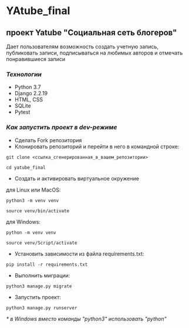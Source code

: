 # **YAtube_final**
## проект Yatube "Социальная сеть блогеров"

Дает пользователям возможность создать учетную запись, публиковать записи, подписываться на любимых авторов и отмечать понравившиеся записи

### _Технологии_
- Python 3.7
- Django 2.2.19
- HTML, CSS
- SQLite
- Pytest

### _Как запустить проект в dev-режиме_
* Сделать Fork репозитория
* Клонировать репозиторий и перейти в него в командной строке:
```
git clone <ссылка_сгенерированная_в_вашем_репозитории>
```
```
cd yatube_final
```
* Создать и активировать виртуальное окружение

для Linux или MacOS:
```
python3 -m venv venv
```
```
source venv/bin/activate
```
для Windows:
```
python -m venv venv
```
```
source venv/Script/activate
```
* Установить зависимости из файла requirements.txt:
```
pip install -r requirements.txt
```
* Выполнить миграции:
```
python3 manage.py migrate
```

* Запустить проект:
```
python3 manage.py runserver
```
_*  в Windows вместо команды "python3" использовать "python"_
